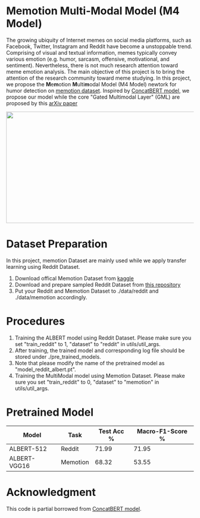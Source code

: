# Memotion Multi-Modal Model (M4 Model)
The growing ubiquity of Internet memes on social media platforms, such as Facebook, Twitter, Instagram and Reddit have become a unstoppable trend. Comprising of visual and textual information, memes typically convey various emotion (e.g. humor, sarcasm, offensive, motivational, and sentiment). Nevertheless, there is not much research attention toward meme emotion analysis. The main objective of this project is to bring the attention of the research community toward meme studying. In this project, we propose the **M**e**m**otion **M**ulti**m**odal Model (M4 Model) newtork for humor detection on [memotion dataset](https://arxiv.org/pdf/2008.03781.pdf). Inspired by [ConcatBERT model](https://github.com/IsaacRodgz/ConcatBERT), we propose our model while the core "Gated Multimodal Layer" (GML) are proposed by this [arXiv paper](https://arxiv.org/pdf/1702.01992.pdf)

<p align="center">
  <img src="https://github.com/terenceylchow124/Meme-MultiModal/blob/main/Project.png" width="550" height="300">
</p>

# Dataset Preparation 
In this project, memotion Dataset are mainly used while we apply transfer learning using Reddit Dataset.
1. Download offical Memotion Dataset from [kaggle](https://www.kaggle.com/williamscott701/memotion-dataset-7k)
2. Download and prepare sampled Reddit Dataset from [this repository](https://github.com/orionw/RedditHumorDetection)
3. Put your Reddit and Memotion Dataset to ./data/reddit and ./data/memotion accordingly. 

# Procedures
1. Training the ALBERT model using Reddit Dataset. Please make sure you set "train_reddit" to 1, "dataset" to "reddit" in utils/util_args. 
2. After training, the trained model and corresponding log file should be stored under ./pre_trained_models.  
3. Note that please modify the name of the pretrained model as "model_reddit_albert.pt".
4. Training the MultiModal model using Memotion Dataset. Please make sure you set "train_reddit" to 0, "dataset" to "memotion" in utils/util_args. 

# Pretrained Model 
| Model         | Task          | Test Acc % | Macro-F1-Score %  |
| ------------- | ------------- | ---------- | ----------------- |
| ALBERT-512    | Reddit        | 71.99      | 71.95             |
| ALBERT-VGG16  | Memotion      | 68.32      | 53.55             |
 
# Acknowledgment
This code is partial borrowed from [ConcatBERT model](https://github.com/IsaacRodgz/ConcatBERT).





